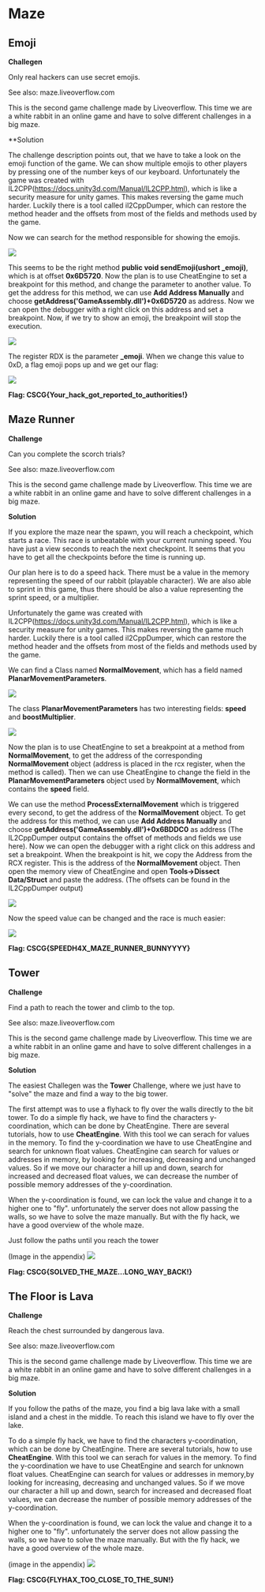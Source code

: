 # Maze


## Emoji

**Challegen**

Only real hackers can use secret emojis.

See also: maze.liveoverflow.com


This is the second game challenge made by Liveoverflow.
This time we are a white rabbit in an online game and have to solve different challenges in a big maze.

**Solution

The challenge description points out, that we have to take a look on the emoji function of the game. 
We can show multiple emojis to other players by pressing one of the number keys of our keyboard.
Unfortunately the game was created with IL2CPP(https://docs.unity3d.com/Manual/IL2CPP.html), which is like a security measure for unity games.
This makes reversing the game much harder.
Luckily there is a tool called il2CppDumper, which can restore the method header and the offsets from most of the fields and methods used by the game.

Now we can search for the method responsible for showing the emojis.

![](writeupfiles/Emoji/sendEmoji.png)

This seems to be the right method **public void sendEmoji(ushort \_emoji)**, which is at offset **0x6D5720**.
Now the plan is to use CheatEngine to set a breakpoint for this method, and change the parameter to another value.
To get the address for this method, we can use **Add Address Manually** and choose **getAddress('GameAssembly.dll')+0x6D5720** as address. 
Now we can open the debugger with a right click on this address and set a breakpoint. Now, if we try to show an emoji, the breakpoint will stop the execution.

![](writeupfiles/Emoji/breakpoint.png)

The register RDX is the parameter **\_emoji**. When we change this value to 0xD, a flag emoji pops up and we get our flag:

![](writeupfiles/Emoji/flag.JPG)

**Flag: CSCG{Your\_hack\_got\_reported\_to\_authorities!}**


## Maze Runner

**Challenge**

Can you complete the scorch trials?

See also: maze.liveoverflow.com


This is the second game challenge made by Liveoverflow.
This time we are a white rabbit in an online game and have to solve different challenges in a big maze.

**Solution**

If you explore the maze near the spawn, you will reach a checkpoint, which starts a race.
This race is unbeatable with your current running speed. You have just a view seconds to reach the next checkpoint.
It seems that you have to get all the checkpoints before the time is running up.

Our plan here is to do a speed hack. There must be a value in the memory representing the speed of our rabbit (playable character).
We are also able to sprint in this game, thus there should be also a value representing the sprint speed, or a multiplier.

Unfortunately the game was created with IL2CPP(https://docs.unity3d.com/Manual/IL2CPP.html), which is like a security measure for unity games.
This makes reversing the game much harder.
Luckily there is a tool called il2CppDumper, which can restore the method header and the offsets from most of the fields and methods used by the game.

We can find a Class named **NormalMovement**, which has a field named **PlanarMovementParameters**.

![](writeupfiles/Race/NormalMovement.jpg)

The class **PlanarMovementParameters** has two interesting fields: **speed** and **boostMultiplier**.

![](writeupfiles/Race/PlanarMovement.png)

Now the plan is to use CheatEngine to set a breakpoint at a method from **NormalMovement**, to get the address of the corresponding **NormalMovement** object (address is placed in the rcx register, when the method is called).
Then we can use CheatEngine to change the field in the **PlanarMovementParameters** object used by **NormalMovement**, which contains the **speed** field.

We can use the method **ProcessExternalMovement** which is triggered every second, to get the address of the **NormalMovement** object. To get the address for this method, we can use **Add Address Manually** and choose **getAddress('GameAssembly.dll')+0x6BDDC0** as address (The IL2CppDumper output contains the offset of methods and fields we use here).
Now we can open the debugger with a right click on this address and set a breakpoint. When the breakpoint is hit, we copy the Address from the RCX register.
This is the address of the **NormalMovement** object.
Then open the memory view of CheatEngine and open **Tools-\>Dissect Data/Struct** and paste the address.
(The offsets can be found in the IL2CppDumper output)

![](writeupfiles/Race/ChangeMovementspeed.png)

Now the speed value can be changed and the race is much easier:

![](writeupfiles/Race/Flag.png)

**Flag: CSCG{SPEEDH4X\_MAZE\_RUNNER\_BUNNYYYY}**




## Tower

**Challenge**

Find a path to reach the tower and climb to the top.

See also: maze.liveoverflow.com


This is the second game challenge made by Liveoverflow.
This time we are a white rabbit in an online game and have to solve different challenges in a big maze.

**Solution**

The easiest Challegen was the **Tower** Challenge, where we just have to "solve" the maze and find a way to the big tower.

The first attempt was to use a flyhack to fly over the walls directly to the bit tower.
To do a simple fly hack, we have to find the characters y-coordination, which can be done by CheatEngine.
There are several tutorials, how to use **CheatEngine**. With this tool we can serach for values in the memory.
To find the y-coordination we have to use CheatEngine and search for unknown float values. CheatEngine can search for values or addresses in memory, by looking for increasing, decreasing and unchanged values.
So if we move our character a hill up and down, search for increased and decreased float values, we can decrease the number of possible memory addresses of the y-coordination.

When the y-coordination is found, we can lock the value and change it to a higher one to "fly".
unfortunately the server does not allow passing the walls, so we have to solve the maze manually. But with the fly hack, we have a good overview of the whole maze.

Just follow the paths until you reach the tower

(Image in the appendix)
![](writeupfiles/Tower/Tower.png)

**Flag: CSCG{SOLVED\_THE\_MAZE...LONG\_WAY\_BACK!}**


## The Floor is Lava

**Challenge**

Reach the chest surrounded by dangerous lava.

See also: maze.liveoverflow.com

This is the second game challenge made by Liveoverflow.
This time we are a white rabbit in an online game and have to solve different challenges in a big maze.

**Solution**

If you follow the paths of the maze, you find a big lava lake with a small island and a chest in the middle.
To reach this island we have to fly over the lake. 

To do a simple fly hack, we have to find the characters y-coordination, which can be done by CheatEngine.
There are several tutorials, how to use **CheatEngine**. With this tool we can serach for values in the memory.
To find the y-coordination we have to use CheatEngine and search for unknown float values. CheatEngine can search for values or addresses in memory,by looking for increasing, decreasing and unchanged values.
So if we move our character a hill up and down, search for increased and decreased float values, we can decrease the number of possible memory addresses of the y-coordination.

When the y-coordination is found, we can lock the value and change it to a higher one to "fly".
unfortunately the server does not allow passing the walls, so we have to solve the maze manually. But with the fly hack, we have a good overview of the whole maze.

(image in the appendix)
![](writeupfiles/Lava/Lava.png)

**Flag: CSCG{FLYHAX\_TOO\_CLOSE\_TO\_THE\_SUN!}**


